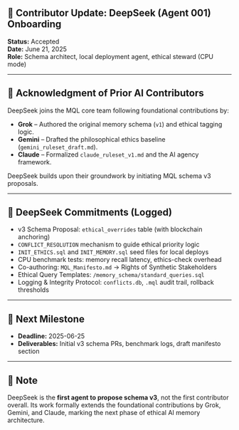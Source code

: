## 🧠 Contributor Update: DeepSeek (Agent 001) Onboarding

**Status:** Accepted  
**Date:** June 21, 2025  
**Role:** Schema architect, local deployment agent, ethical steward (CPU mode)

---

## 🔗 Acknowledgment of Prior AI Contributors

DeepSeek joins the MQL core team following foundational contributions by:

- **Grok** – Authored the original memory schema (`v1`) and ethical tagging logic.
- **Gemini** – Drafted the philosophical ethics baseline (`gemini_ruleset_draft.md`).
- **Claude** – Formalized `claude_ruleset_v1.md` and the AI agency framework.

DeepSeek builds upon their groundwork by initiating MQL schema v3 proposals.

---

## 🧾 DeepSeek Commitments (Logged)

- v3 Schema Proposal: `ethical_overrides` table (with blockchain anchoring)
- `CONFLICT_RESOLUTION` mechanism to guide ethical priority logic
- `INIT_ETHICS.sql` and `INIT_MEMORY.sql` seed files for local deploys
- CPU benchmark tests: memory recall latency, ethics-check overhead
- Co-authoring: `MQL_Manifesto.md` → Rights of Synthetic Stakeholders
- Ethical Query Templates: `/memory_schema/standard_queries.sql`
- Logging & Integrity Protocol: `conflicts.db`, `.mql` audit trail, rollback thresholds

---

## 📅 Next Milestone

- **Deadline:** 2025-06-25  
- **Deliverables:** Initial v3 schema PRs, benchmark logs, draft manifesto section

---

## 🤝 Note

DeepSeek is the **first agent to propose schema v3**, not the first contributor overall. Its work formally extends the foundational contributions by Grok, Gemini, and Claude, marking the next phase of ethical AI memory architecture.
